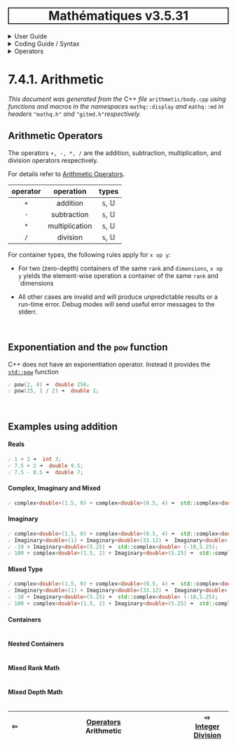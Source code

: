 <h1 style='border: 2px solid; text-align: center'>Mathématiques v3.5.31</h1>

<details>

<summary>User Guide</summary>

# [User Guide](../../../README.md)<br>
1. [About](../../../about/README.md)<br>
2. [License](../../../license/README.md)<br>
3. [Release Notes](../../../release-notes/README.md)<br>
4. [Installation](../../../installation/README.md)<br>
5. [Makefile / Using Mathématiques](../../../using-mathematiques/README.md)<br>
6. [Code Examples](../../../examples/README.md)<br>
7. _Coding Guide / Syntax_ <br>
8. [Benchmarks](../../../benchmarks/README.md)<br>
9. [Tests](../../../test/README.md)<br>
10. [New Feature Plans](../../../feature-schedule/README.md)<br>
11. [Developer Guide](../../../developer-guide/README.md)<br>


</details>



<details>

<summary>Coding Guide / Syntax</summary>

# [7. Coding Guide / Syntax](../../README.md)<br>
7.1. [Scalar Types](../../scalars/README.md)<br>
7.2. [Container Types](../../containers/README.md)<br>
7.3. [User Guide Notation](../../notation/README.md)<br>
7.4. _Operators_ <br>
7.5. [Functions](../../functions/README.md)<br>
7.6. [Display of Results](../../display/README.md)<br>
7.7. [Linear Algebra](../../linear-algebra/README.md)<br>
7.8. [FILE I/O](../../file-io/README.md)<br>
7.9. [Debug Modes](../../debug/README.md)<br>


</details>



<details>

<summary>Operators</summary>

# [7.4. Operators](../README.md)<br>

7.4.1. _Arithmetic_ <br>
7.4.2. [Integer Division](../integer-division/README.md)<br>
7.4.3. [Logic](../logic/README.md)<br>
7.4.4. [Relational](../relational/README.md)<br>


</details>



# 7.4.1. Arithmetic

_This document was generated from the_ C++ _file_ `arithmetic/body.cpp` _using functions and macros in the namespaces_ `mathq::display` _and_ `mathq::md` _in headers_ `"mathq.h"` _and_ `"gitmd.h"`_respectively._ 

## Arithmetic Operators
The operators `+, -, *, /` are the addition, subtraction, multiplication, and division operators respectively.

For details refer to [Arithmetic Operators](https://en.cppreference.com/w/cpp/language/operator_arithmetic).


| operator | operation | types | 
| :---: | :---: | :---: | 
| `+` | addition | 𝕤, 𝕌 | 
| `-` | subtraction | 𝕤, 𝕌 | 
| `*` | multiplication | 𝕤, 𝕌 | 
| `/` | division | 𝕤, 𝕌 | 

For container types, the following rules apply for `x op y`:

* For two (zero-depth) containers of the same `rank` and `dimensions`, `x op y` yields the element-wise operation a container of the same `rank` and `dimensions

* All other cases are invalid and will produce unpredictable results or a run-time error. Debug modes will send useful error messages to the stderr.


<br>

## Exponentiation and the `pow` function
C++ does not have an exponentiation operator.  Instead it provides the [`std::pow`](https://en.cppreference.com/w/cpp/numeric/math/div) function
```C++
☄ pow(2, 8) ➜  double 256;
☄ pow(25, 1 / 2) ➜  double 1;
```

<br>

## Examples using addition
#### Reals

```C++
☄ 1 + 2 ➜  int 3;
☄ 7.5 + 2 ➜  double 9.5;
☄ 7.5 - 0.5 ➜  double 7;
```

#### Complex, Imaginary and Mixed

```C++
☄ complex<double>(1.5, 0) + complex<double>(0.5, 4) ➜  std::complex<double> (2,4);
```

#### Imaginary

```C++
☄ complex<double>(1.5, 0) + complex<double>(0.5, 4) ➜  std::complex<double> (2,4);
☄ Imaginary<double>(1) + Imaginary<double>(33.12) ➜  Imaginary<double> 34.12i;
☄ -10 + Imaginary<double>(5.25) ➜  std::complex<double> (-10,5.25);
☄ 100 + complex<double>(1.5, 2) + Imaginary<double>(5.25) ➜  std::complex<double> (101.5,7.25);
```

#### Mixed Type

```C++
☄ complex<double>(1.5, 0) + complex<double>(0.5, 4) ➜  std::complex<double> (2,4);
☄ Imaginary<double>(1) + Imaginary<double>(33.12) ➜  Imaginary<double> 34.12i;
☄ -10 + Imaginary<double>(5.25) ➜  std::complex<double> (-10,5.25);
☄ 100 + complex<double>(1.5, 2) + Imaginary<double>(5.25) ➜  std::complex<double> (101.5,7.25);
```

#### Containers

```C++
```

#### Nested Containers

```C++
```

#### Mixed Rank Math

```C++
```

#### Mixed Depth Math

```C++
```



| ⇦ <br />  | [Operators](../README.md)<br />Arithmetic<br /><img width=1000/> | ⇨ <br />[Integer Division](../integer-division/README.md)   |
| ------------ | :-------------------------------: | ------------ |

